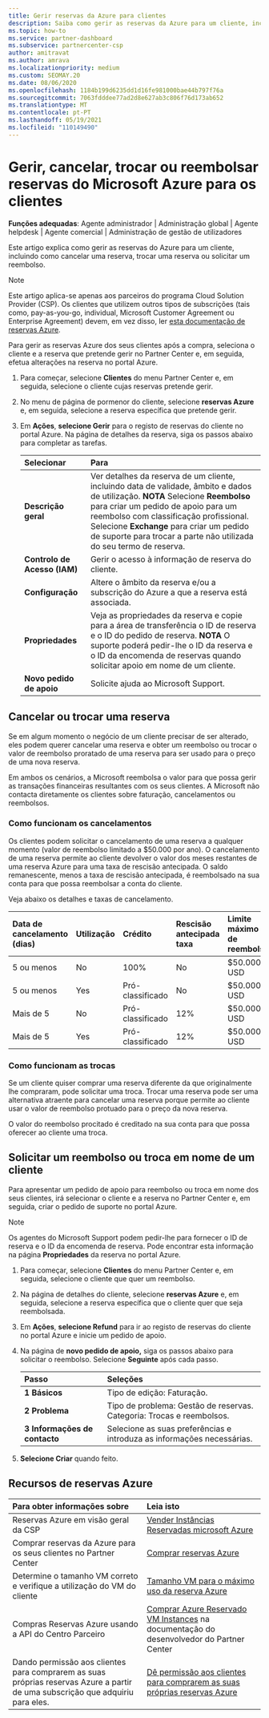 ```yaml
---
title: Gerir reservas da Azure para clientes
description: Saiba como gerir as reservas da Azure para um cliente, incluindo como cancelar uma reserva, trocar uma reserva ou solicitar um reembolso.
ms.topic: how-to
ms.service: partner-dashboard
ms.subservice: partnercenter-csp
author: amitravat
ms.author: amrava
ms.localizationpriority: medium
ms.custom: SEOMAY.20
ms.date: 08/06/2020
ms.openlocfilehash: 1184b199d6235dd1d16fe981000bae44b797f76a
ms.sourcegitcommit: 7063fdddee77ad2d8e627ab3c806f76d173ab652
ms.translationtype: MT
ms.contentlocale: pt-PT
ms.lasthandoff: 05/19/2021
ms.locfileid: "110149490"
---
```

# <a name="manage-cancel-exchange-or-refund-microsoft-azure-reservations-for-customers"></a>Gerir, cancelar, trocar ou reembolsar reservas do Microsoft Azure para os clientes

**Funções adequadas**: Agente administrador | Administração global | Agente helpdesk | Agente comercial | Administração de gestão de utilizadores

Este artigo explica como gerir as reservas do Azure para um cliente, incluindo como cancelar uma reserva, trocar uma reserva ou solicitar um reembolso.

> [!NOTE]
> Este artigo aplica-se apenas aos parceiros do programa Cloud Solution Provider (CSP). Os clientes que utilizem outros tipos de subscrições (tais como, pay-as-you-go, individual, Microsoft Customer Agreement ou Enterprise Agreement) devem, em vez disso, ler [esta documentação de reservas Azure](/azure/cost-management-billing/reservations).

Para gerir as reservas Azure dos seus clientes após a compra, seleciona o cliente e a reserva que pretende gerir no Partner Center e, em seguida, efetua alterações na reserva no portal Azure.

1. Para começar, selecione **Clientes** do menu Partner Center e, em seguida, selecione o cliente cujas reservas pretende gerir. 

2. No menu de página de pormenor do cliente, selecione **reservas Azure** e, em seguida, selecione a reserva específica que pretende gerir.  

3. Em **Ações**, **selecione Gerir** para o registo de reservas do cliente no portal Azure. Na página de detalhes da reserva, siga os passos abaixo para completar as tarefas.  

    | **Selecionar**   | **Para**    |
    |:-----------------------------|:-----------------|
    | **Descrição geral**   | Ver detalhes da reserva de um cliente, incluindo data de validade, âmbito e dados de utilização. **NOTA** Selecione **Reembolso** para criar um pedido de apoio para um reembolso com classificação profissional. Selecione **Exchange** para criar um pedido de suporte para trocar a parte não utilizada do seu termo de reserva.  
    | **Controlo de Acesso (IAM)**   | Gerir o acesso à informação de reserva do cliente.|
    | **Configuração**   | Altere o âmbito da reserva e/ou a subscrição do Azure a que a reserva está associada.    |
    | **Propriedades**   | Veja as propriedades da reserva e copie para a área de transferência o ID de reserva e o ID do pedido de reserva. **NOTA** O suporte poderá pedir-lhe o ID da reserva e o ID da encomenda de reservas quando solicitar apoio em nome de um cliente.    |
    | **Novo pedido de apoio**    | Solicite ajuda ao Microsoft Support.   |
 
## <a name="cancel-or-exchange-a-reservation"></a>Cancelar ou trocar uma reserva

Se em algum momento o negócio de um cliente precisar de ser alterado, eles podem querer cancelar uma reserva e obter um reembolso ou trocar o valor de reembolso proratado de uma reserva para ser usado para o preço de uma nova reserva.

Em ambos os cenários, a Microsoft reembolsa o valor para que possa gerir as transações financeiras resultantes com os seus clientes. A Microsoft não contacta diretamente os clientes sobre faturação, cancelamentos ou reembolsos.

### <a name="how-cancellations-work"></a>Como funcionam os cancelamentos

Os clientes podem solicitar o cancelamento de uma reserva a qualquer momento (valor de reembolso limitado a $50.000 por ano). O cancelamento de uma reserva permite ao cliente devolver o valor dos meses restantes de uma reserva Azure para uma taxa de rescisão antecipada. O saldo remanescente, menos a taxa de rescisão antecipada, é reembolsado na sua conta para que possa reembolsar a conta do cliente. 

Veja abaixo os detalhes e taxas de cancelamento.


|**Data de cancelamento**<br> (dias)   |**Utilização**    |**Crédito**  |**Rescisão antecipada**<br> taxa    |**Limite máximo de reembolso** | 
|:----------------------------------|:------------|:-----------|:--------------------------------|:--------------|
|5 ou menos                         | No          | 100%       | No                              | $50.000 USD   |
|5 ou menos                         | Yes         | Pró-classificado  | No                              | $50.000 USD   |
|Mais de 5                        | No          | Pró-classificado  | 12%                             | $50.000 USD   |
|Mais de 5                        | Yes         | Pró-classificado  | 12%                             | $50.000 USD   |

### <a name="how-exchanges-work"></a>Como funcionam as trocas 

Se um cliente quiser comprar uma reserva diferente da que originalmente lhe compraram, pode solicitar uma troca. Trocar uma reserva pode ser uma alternativa atraente para cancelar uma reserva porque permite ao cliente usar o valor de reembolso protuado para o preço da nova reserva. 

O valor do reembolso procitado é creditado na sua conta para que possa oferecer ao cliente uma troca.

## <a name="request-a-refund-or-exchange-on-behalf-of-a-customer"></a>Solicitar um reembolso ou troca em nome de um cliente

Para apresentar um pedido de apoio para reembolso ou troca em nome dos seus clientes, irá selecionar o cliente e a reserva no Partner Center e, em seguida, criar o pedido de suporte no portal Azure. 

>[!NOTE]
>Os agentes do Microsoft Support podem pedir-lhe para fornecer o ID de reserva e o ID da encomenda de reserva. Pode encontrar esta informação na página **Propriedades** da reserva no portal Azure.

1. Para começar, selecione **Clientes** do menu Partner Center e, em seguida, selecione o cliente que quer um reembolso. 

2. Na página de detalhes do cliente, selecione **reservas Azure** e, em seguida, selecione a reserva específica que o cliente quer que seja reembolsada.  

3. Em **Ações**, **selecione Refund** para ir ao registo de reservas do cliente no portal Azure e inicie um pedido de apoio.  

4. Na página de **novo pedido de apoio,** siga os passos abaixo para solicitar o reembolso. Selecione **Seguinte** após cada passo. 

   |**Passo**                    |**Seleções**    |
   |:---------------------------|:-----------------|
   |**1 Básicos**                |Tipo de edição: Faturação.  |
   |**2 Problema**               |Tipo de problema: Gestão de reservas. Categoria: Trocas e reembolsos. |
   |**3 Informações de contacto**   |Selecione as suas preferências e introduza as informações necessárias. 

5. **Selecione Criar** quando feito.

## <a name="azure-reservations-resources"></a>Recursos de reservas Azure

|**Para obter informações sobre**   |**Leia isto**    |
|:-----------------------------|:-----------------|
|Reservas Azure em visão geral da CSP  | [Vender Instâncias Reservadas microsoft Azure](azure-reservations.md) |
|Comprar reservas da Azure para os seus clientes no Partner Center   | [Comprar reservas Azure](azure-reservations-buying.md) |
|Determine o tamanho VM correto e verifique a utilização do VM do cliente   | [Tamanho VM para o máximo uso da reserva Azure](azure-usage.md)   |
|Compras Reservas Azure usando a API do Centro Parceiro | [Comprar Azure Reservado VM Instances](/partner-center/develop/purchase-azure-reservations) na documentação do desenvolvedor do Partner Center   |
|Dando permissão aos clientes para comprarem as suas próprias reservas Azure a partir de uma subscrição que adquiriu para eles. | [Dê permissão aos clientes para comprarem as suas próprias reservas Azure](give-customers-permission.md)   |